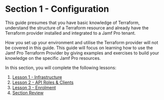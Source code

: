 # Section 1 - Configuration

This guide presumes that you have basic knowledge of Terraform, understand the structure of a Terraform resource and already have the Terraform provider installed and integrated to a Jamf Pro tenant.

How you set up your environment and utilise the Terraform provider will not be covered in this guide. This guide will focus on learning how to use the Jamf Pro Terraform Provider by giving examples and exercises to build your knowledge on the specific Jamf Pro resources.

In this section, you will complete the following lessons:

1. [Lesson 1 - Infrastructure](https://github.com/macdeacon99/terraform-training-jamfpro/blob/doc-updating/support_materials/Section%201/Lesson%201%20-%20Infrastructure/Lesson%201%20-%20Infrastructure.md#lesson-1---infrastructure)
2. [Lesson 2 - API Roles & Clients](https://github.com/macdeacon99/terraform-training-jamfpro/blob/doc-updating/support_materials/Section%201/Lesson%202%20-%20API%20Roles%20%26%20Clients/Lesson%202%20-%20API%20Roles%20%26%20Clients.md)
3. [Lesson 3 - Enrolment](https://github.com/macdeacon99/terraform-training-jamfpro/blob/doc-updating/support_materials/Section%201/Lesson%203%20-%20Enrolment/Lesson%203%20-%20Enrolment.md)
4. [Section Review]()
